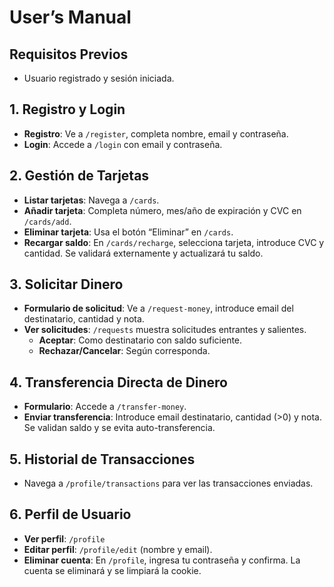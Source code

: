 # User’s Manual

## Requisitos Previos
- Usuario registrado y sesión iniciada.

## 1. Registro y Login
- **Registro**: Ve a `/register`, completa nombre, email y contraseña.
- **Login**: Accede a `/login` con email y contraseña.

## 2. Gestión de Tarjetas
- **Listar tarjetas**: Navega a `/cards`.
- **Añadir tarjeta**: Completa número, mes/año de expiración y CVC en `/cards/add`.
- **Eliminar tarjeta**: Usa el botón “Eliminar” en `/cards`.
- **Recargar saldo**: En `/cards/recharge`, selecciona tarjeta, introduce CVC y cantidad. Se validará externamente y actualizará tu saldo.

## 3. Solicitar Dinero
- **Formulario de solicitud**: Ve a `/request-money`, introduce email del destinatario, cantidad y nota.
- **Ver solicitudes**: `/requests` muestra solicitudes entrantes y salientes.
  - **Aceptar**: Como destinatario con saldo suficiente.
  - **Rechazar/Cancelar**: Según corresponda.

## 4. Transferencia Directa de Dinero
- **Formulario**: Accede a `/transfer-money`.
- **Enviar transferencia**: Introduce email destinatario, cantidad (>0) y nota. Se validan saldo y se evita auto-transferencia.

## 5. Historial de Transacciones
- Navega a `/profile/transactions` para ver las transacciones enviadas.

## 6. Perfil de Usuario
- **Ver perfil**: `/profile`
- **Editar perfil**: `/profile/edit` (nombre y email).
- **Eliminar cuenta**: En `/profile`, ingresa tu contraseña y confirma. La cuenta se eliminará y se limpiará la cookie.
